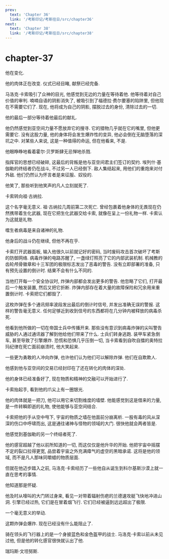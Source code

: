 ```yaml
---
prev:
  text: 'Chapter 36'
  link: '/考斯印记/考斯往日/src/chapter36'
next:
  text: 'Chapter 38'
  link: '/考斯印记/考斯往日/src/chapter38'
---
```


# chapter-37

他在变化.

他的肉体正在改变. 仪式已经目睹, 献祭已经完备.

马洛克·卡索吸引了众神的目光, 他感觉到无边的力量在等待着他. 他等待着对自己价值的审判. 喃喃自语的阴影消失了, 被吸引到了福德拉·费尔要塞的陷阱里, 但他现在不需要它们了. 现在, 他将成为自己的阴影, 摆脱过去的身份, 清除过去的一切.

他的最后一部分等待着他最后的献礼.

他仍然感觉到亚空间力量不愿放弃它的搜寻. 它的猎物几乎就在它的嘴里, 但他更需要它. 没有这股力量, 他的身体将会发生爆炸性的变异, 他必会倒在无脑堕落的深坑之中. 对某些人来说, 这是一种值得的命运, 但在他看来, 不是.

他眼睁睁地看着霍尔·贝罗斯肆无忌惮地杀戮.

指挥官的思想已经破碎, 这最后的背叛是他与亚空间君主们签订的契约. 埃列什·基伽勒的终结者仍在战斗, 不过另一人已经倒下. 敌人集结起来, 用他们的重炮来对付外敌. 他们仍然认为怀言者是来征服、奴役的.

他笑了, 那些听到他笑声的凡人立刻就死了.

卡索转向祖·古纳拉.

这个名字毫无意义. 祖·古纳拉几周前第二次死亡. 曾经包裹着他身体的无畏现在仍然携带着生化武器, 现在它把生化武器交给卡索, 就像在呈上一份礼物一样. 卡索认为这就是礼物.

噬生者病毒是来自诸神的礼物.

他身后的战斗仍在继续, 但他不再在乎.

卡索打开武器面板, 输入他很久以前就记好的密码, 当时废码攻击首次破坏了考斯的防御网络. 病毒炸弹的电路苏醒了, 一盏绿灯照亮了它的内部武装机制. 机械教的齿轮颅骨徽章和十三军团的极限标志发出了恶毒的警告. 没有立即部署的准备, 只有预先设置的倒计时. 结果不会有什么不同的.

当他打开每一个安全协议时, 炸弹内部都会发出更多的警告. 他忽略了它们, 打开最后一个触发装置, 然后又把它折断. 炸弹内部存在着大量的故障保险和冗余用来重置倒计时. 卡索把它们都毁了.

这枚炸弹在多个通讯频率波段发出最后的倒计时信号, 并发出准确无误的警报. 这样的警告毫无意义. 任何足够近到收到信号的东西都将在几分钟内被释放的病毒杀死.

他看到他所做的一切在帝国士兵中传播开来. 那些没有意识到病毒炸弹的尖叫警告威胁的人通过通讯器了解到他给他们带来了什么. 士兵们转身逃跑. 装甲车紧急倒车, 甚至导致了引擎爆炸. 恐慌和恐惧几乎压倒一切, 当卡索看到自吹自擂的奥特拉玛纪律在死亡面前崩溃时, 他大笑起来.

一些更为勇敢的人冲向炸弹, 也许他们认为他们可以解除炸弹. 他们在自欺欺人.

他感到他与亚空间的交易已经封印在了还在转化的肉体的深处.

他的身体已经准备好了, 现在物质和精神的交融可以开始进行了.

卡索抬起手, 看到他的爪尖上有一圈银光.

他的肉体就是一把刀, 他可以用它来切割维度的墙壁. 他能感觉到这是借来的力量, 是一件转瞬即逝的礼物, 使他能够与亚空间结合.

卡索把他的手从空中甩下, 宇宙的物质之墙在他面前分崩离析. 一股有毒的风从深深的伤口中呼啸而出, 这是通往诸神与怪物的领域的大门. 很快他就会两者皆是.

他感觉到基伽勒的另一个终结者死了.

他的感官超越了他以前所知道的一切, 而这仅仅是他升华的开始. 他把宇宙中摇摆不定的裂口拉得更宽, 品尝着宇宙之外充满瘴气的虚空的黑暗承诺. 这将是他的领域, 而不是凡人那味同嚼蜡的物质层面.

但就在他迈步踏入之前, 马洛克·卡索经历了一些他自从诞生到科尔基斯沙漠上就一直在思考的事情.

他知道那是怀疑.

他及时从嚎叫的大门转过身来, 看见一对带着辐射伤疤的兰德速攻艇飞快地冲进山洞. 引擎已经过热, 它们是在冒着烟飞行. 它们已经被逼到远远超出了极限.

一个毫无意义的举动.

这颗炸弹会爆炸. 现在已经没有什么能阻止了.

骑在领头的飞行器上的是一个身披蓝色和金色盔甲的战士. 马洛克·卡索以前从未见过他, 但是他的转化感官很快就认出了他.

瑞玛斯·文坦努斯.
